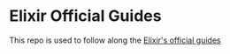 # Elixir Official Guides

This repo is used to follow along the [Elixir's official guides](https://elixir-lang.org/getting-started/introduction.html)